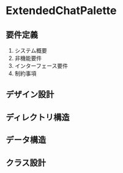# ExtendedChatPalette
## 要件定義
1. システム概要
1. 非機能要件
1. インターフェース要件
1. 制約事項
## デザイン設計
## ディレクトリ構造
## データ構造
## クラス設計